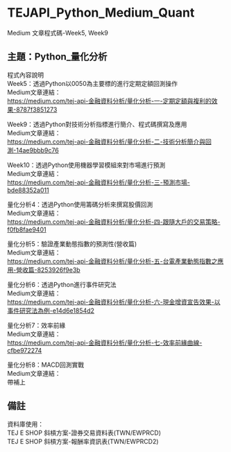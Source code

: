 # TEJAPI_Python_Medium_Quant
Medium 文章程式碼-Week5, Week9

## 主題：Python_量化分析
程式內容說明<br>
Week5：透過Python以0050為主要標的進行定期定額回測操作<br>
Medium文章連結：<br>https://medium.com/tej-api-金融資料分析/量化分析-一-定期定額與複利的效果-8787f3851273<br>

Week9：透過Python對技術分析指標進行簡介、程式碼撰寫及應用<br>
Medium文章連結：<br>https://medium.com/tej-api-金融資料分析/量化分析-二-技術分析簡介與回測-14ae9bbb9c76<br>

Week10：透過Python使用機器學習模組來對市場進行預測<br>
Medium文章連結：<br>https://medium.com/tej-api-金融資料分析/量化分析-三-預測市場-bde88352a011<br>

量化分析4：透過Python使用籌碼分析來撰寫股價回測<br>
Medium文章連結：<br>https://medium.com/tej-api-金融資料分析/量化分析-四-跟隨大戶的交易策略-f0fb8fae9401<br>

量化分析5：驗證產業動態指數的預測性(營收篇)<br>
Medium文章連結：<br>https://medium.com/tej-api-金融資料分析/量化分析-五-台電產業動態指數之應用-營收篇-8253926f9e3b<br>

量化分析6：透過Python進行事件研究法<br>
Medium文章連結：<br>https://medium.com/tej-api-金融資料分析/量化分析-六-現金增資宣告效果-以事件研究法為例-e14d6e1854d2<br>

量化分析7：效率前緣<br>
Medium文章連結：<br>https://medium.com/tej-api-金融資料分析/量化分析-七-效率前緣曲線-cfbe972274<br>

量化分析8：MACD回測實戰<br>
Medium文章連結：<br>帶補上<br>

## 備註
資料庫使用：<br>TEJ E SHOP 斜槓方案-證券交易資料表(TWN/EWPRCD)<br>
TEJ E SHOP 斜槓方案-報酬率資訊表(TWN/EWPRCD2)
